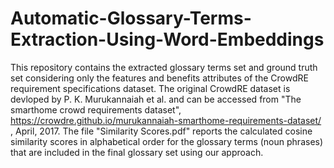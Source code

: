 # Automatic-Glossary-Terms-Extraction-Using-Word-Embeddings
This repository contains the extracted glossary terms set and ground truth set considering only the features and benefits attributes of the CrowdRE requirement specifications dataset. The original CrowdRE dataset is devloped by P. K. Murukannaiah et al. and can be accessed from "The smarthome crowd requirements dataset", https://crowdre.github.io/murukannaiah-smarthome-requirements-dataset/ , April, 2017. The file "Similarity Scores.pdf" reports the calculated cosine similarity scores in alphabetical order for the glossary terms (noun phrases) that are included in the final glossary set using our approach.
